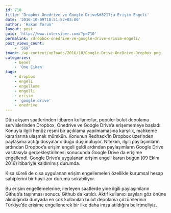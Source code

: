 ```yaml
---
id: 710
title: 'Dropbox Onedrive ve Google Drive&#8217;a Erişim Engeli'
date: '2016-10-09T18:51:52+03:00'
author: 'Hakan Torun'
layout: post
guid: 'http://www.intersiber.com/?p=710'
permalink: /dropbox-onedrive-ve-google-drive-erisim-engeli/
post_views_count:
    - '569'
image: /wp-content/uploads/2016/10/Google-Drive-OneDrive-Dropbox.png
categories:
    - Genel
    - 'Öne Çıkan'
tags:
    - dropbox
    - engeli
    - engelleme
    - engelli
    - erişim
    - 'google drive'
    - onedrive
---
```


Dün akşam saatlerinden itibaren kullanıcılar, popüler bulut depolama servislerinden Dropbox, Onedrive ve Google Drive’a erişememeye başladı. Konuyla ilgili henüz resmi bir açıklama yapılmamasına karşılık, mahkeme kararlarına ulaşmak mümkün. Konunun Redhack’in Dropbox üzerinden paylaşıma açtığı dosyalar olduğu düşünülüyor. Nitekim, ilgili paylaşımların ardından Dropbox’a erişim engeli geldi ardından paylaşımların Google Drive vasıtasıyla gerçekleştirilmesi sonucunda Google Drive da erişime engellendi. Google Drive’a uygulanan erişim engeli kararı bugün (09 Ekim 2016) itibariyle kaldırılmış durumda.

Kısa süreli de olsa uygulanan erişim engellemeleri özellikle kurumsal hesap sahiplerini bir hayli zor duruma sokabiliyor.

Bu erişim engellemelerine, ilerleyen saatlerde yine ilgili paylaşımların Github’a taşınması sonucu Github da katıldı. Aktif kullanıcı sayıları göz önüne alındığında dünyada en çok kullanılan bulut depolama çözümlerinin Türkiye’de erişime engellenerek bir ilke daha imza atıldığını belirtmeliyiz.